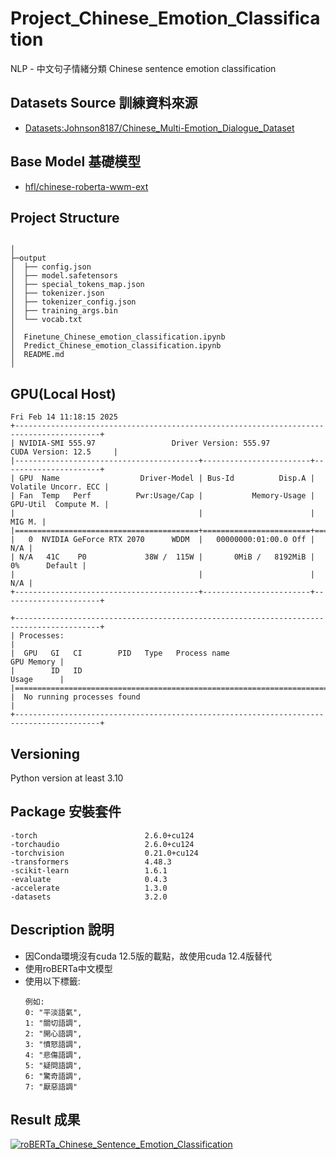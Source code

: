 # Project_Chinese_Emotion_Classification
NLP - 中文句子情緒分類 Chinese sentence emotion classification

## Datasets Source 訓練資料來源
- [Datasets:Johnson8187/Chinese_Multi-Emotion_Dialogue_Dataset](https://huggingface.co/datasets/Johnson8187/Chinese_Multi-Emotion_Dialogue_Dataset)

## Base Model 基礎模型
- [hfl/chinese-roberta-wwm-ext](https://huggingface.co/hfl/chinese-roberta-wwm-ext)

## Project Structure
```

│
├─output
│  ├── config.json
│  ├── model.safetensors
│  ├── special_tokens_map.json
│  ├── tokenizer.json
│  ├── tokenizer_config.json
│  ├── training_args.bin
│  └── vocab.txt
│
│  Finetune_Chinese_emotion_classification.ipynb
│  Predict_Chinese_emotion_classification.ipynb
│  README.md
│

```

## GPU(Local Host) 
```
Fri Feb 14 11:18:15 2025       
+-----------------------------------------------------------------------------------------+
| NVIDIA-SMI 555.97                 Driver Version: 555.97         CUDA Version: 12.5     |
|-----------------------------------------+------------------------+----------------------+
| GPU  Name                  Driver-Model | Bus-Id          Disp.A | Volatile Uncorr. ECC |
| Fan  Temp   Perf          Pwr:Usage/Cap |           Memory-Usage | GPU-Util  Compute M. |
|                                         |                        |               MIG M. |
|=========================================+========================+======================|
|   0  NVIDIA GeForce RTX 2070      WDDM  |   00000000:01:00.0 Off |                  N/A |
| N/A   41C    P0             38W /  115W |       0MiB /   8192MiB |      0%      Default |
|                                         |                        |                  N/A |
+-----------------------------------------+------------------------+----------------------+
                                                                                         
+-----------------------------------------------------------------------------------------+
| Processes:                                                                              |
|  GPU   GI   CI        PID   Type   Process name                              GPU Memory |
|        ID   ID                                                               Usage      |
|=========================================================================================|
|  No running processes found                                                             |
+-----------------------------------------------------------------------------------------+

```

## Versioning
Python version at least 3.10

## Package 安裝套件
```
-torch                        2.6.0+cu124
-torchaudio                   2.6.0+cu124
-torchvision                  0.21.0+cu124
-transformers                 4.48.3
-scikit-learn                 1.6.1
-evaluate                     0.4.3
-accelerate                   1.3.0
-datasets                     3.2.0
```

## Description 說明
- 因Conda環境沒有cuda 12.5版的載點，故使用cuda 12.4版替代
- 使用roBERTa中文模型
- 使用以下標籤:
    ```
    例如:
    0: "平淡語氣",
    1: "關切語調",
    2: "開心語調",
    3: "憤怒語調",
    4: "悲傷語調",
    5: "疑問語調",
    6: "驚奇語調",
    7: "厭惡語調"
    ```




## Result 成果
[![roBERTa_Chinese_Sentence_Emotion_Classification](https://img.youtube.com/vi/URBbeCM-yoY/0.jpg
)](https://youtu.be/URBbeCM-yoY)





